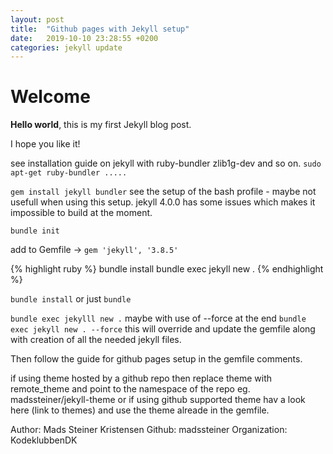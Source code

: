 ```yaml
---
layout: post
title:  "Github pages with Jekyll setup"
date:   2019-10-10 23:28:55 +0200
categories: jekyll update
---
```


# Welcome

**Hello world**, this is my first Jekyll blog post.

I hope you like it!

see installation guide on jekyll with ruby-bundler zlib1g-dev and so on. 
`sudo apt-get ruby-bundler .....`



`gem install jekyll bundler`
see the setup of the bash profile - maybe not usefull when using this setup. jekyll 4.0.0 has some issues which makes it impossible to build at the moment.

`bundle init`

add to Gemfile -> `gem 'jekyll', '3.8.5'`

{% highlight ruby %}
bundle install
bundle exec jekyll new .
{% endhighlight %}

`bundle install` or just `bundle`

`bundle exec jekylll new .` maybe with use of --force at the end `bundle exec jekyll new . --force` this will override and update the gemfile along with creation of all the needed jekyll files.

Then follow the guide for github pages setup in the gemfile comments. 

if using theme hosted by a github repo then replace theme with remote_theme and point to the namespace of the repo eg. madssteiner/jekyll-theme or if using github supported theme hav a look here (link to themes) and use the theme alreade in the gemfile.

Author: Mads Steiner Kristensen
Github: madssteiner
Organization: KodeklubbenDK
